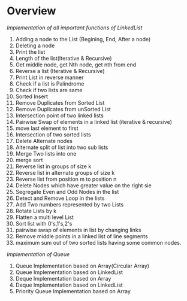 # Overview
*Implementation of all important functions of LinkedList*

  1. Adding a node to the List (Begining, End, After a node)
  2. Deleting a node
  3. Print the list
  4. Length of the list(Iterative & Recursive)
  5. Get middle node, get Nth node, get nth from end
  6. Reverse a list (Iterative & Recursive)
  7. Print List in reverse manner
  8. Check if a list is Palindrome
  9. Check if two lists are same
  10. Sorted Insert
  11. Remove Duplicates from Sorted List
  12. Remove Duplicates from unSorted List
  13. Intersection point of two linked lists
  14. Pairwise Swap of elements in a linked list (iterative & recursive)
  15. move last element to first
  16. Intersection of two sorted lists
  17. Delete Alternate nodes
  18. Alternate split of list into two sub lists
  19. Merge Two lists into one
  20. merge sort
  21. Reverse list in groups of size k 
  22. Reverse list in alternate groups of size k
  23. Reverse list from position m to position n
  24. Delete Nodes which have greater value on the right sie
  25. Segregate Even and Odd Nodes in the list
  26. Detect and Remove Loop in the lists
  27. Add Two numbers represented by two Lists
  28. Rotate Lists by k
  29. Flatten a multi level List
  30. Sort list with 0's,1's,2's
  31. pairwise swap of elements in list by changing links
  32. Remove middle points in a linked list of line segments
  33. maximum sum out of two sorted lists having some common nodes.
  
*Implementation of Queue*

  1. Queue Implementation based on Array(Circular Array)
  2. Queue Implementation based on LinkedList
  3. Deque Implementation based on Array
  4. Deque Implementation based on LinkedList
  5. Priority Queue Implementation based on Array
  
